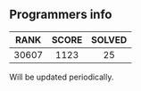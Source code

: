 ## Programmers info

|RANK|SCORE|SOLVED|
|:---:|:---:|:---:|
|30607|1123|25|

Will be updated periodically.  
